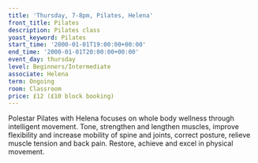 ```yaml
---
title: 'Thursday, 7-8pm, Pilates, Helena'
front_title: Pilates
description: Pilates class
yoast_keyword: Pilates
start_time: '2000-01-01T19:00:00+00:00'
end_time: '2000-01-01T20:00:00+00:00'
event_day: thursday
level: Beginners/Intermediate
associate: Helena
term: Ongoing
room: Classroom
price: £12 (£10 block booking)
---
```

Polestar Pilates with Helena focuses on whole body wellness through intelligent movement. Tone, strengthen and lengthen muscles, improve flexibility and increase mobility of spine and joints, correct posture, relieve muscle tension and back pain. Restore, achieve and excel in physical movement.
